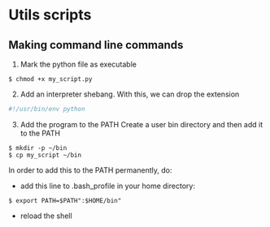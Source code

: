 # Utils scripts


## Making command line commands

1. Mark the python file as executable

```
$ chmod +x my_script.py
```
2. Add an interpreter shebang. With this, we can drop the extension 

```python
#!/usr/bin/env python
```

3. Add the program to the PATH
Create a user bin directory and then add it to the PATH

```
$ mkdir -p ~/bin
$ cp my_script ~/bin
```
In order to add this to the PATH permanently, do:
+ add this line to .bash_profile in your home directory:
```
$ export PATH=$PATH":$HOME/bin"
```
+ reload the shell 
